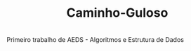 <h1 align="center"> Caminho-Guloso </h1>
<br>Primeiro trabalho de AEDS - Algoritmos e Estrutura de Dados 
